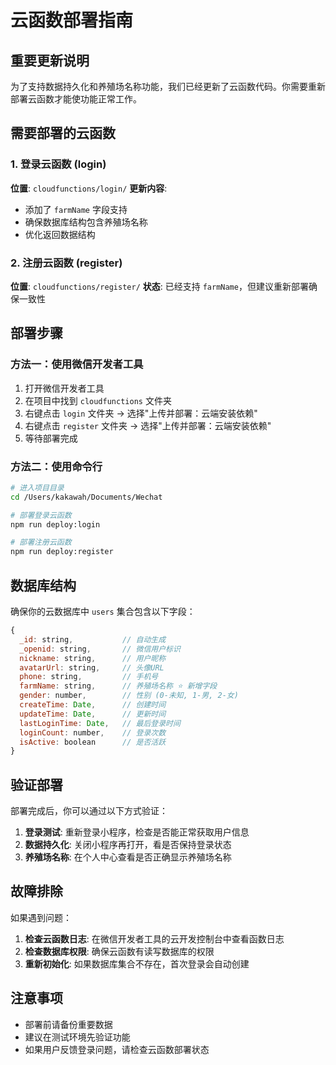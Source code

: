 # 云函数部署指南

## 重要更新说明

为了支持数据持久化和养殖场名称功能，我们已经更新了云函数代码。你需要重新部署云函数才能使功能正常工作。

## 需要部署的云函数

### 1. 登录云函数 (login)
**位置**: `cloudfunctions/login/`
**更新内容**: 
- 添加了 `farmName` 字段支持
- 确保数据库结构包含养殖场名称
- 优化返回数据结构

### 2. 注册云函数 (register)
**位置**: `cloudfunctions/register/`
**状态**: 已经支持 `farmName`，但建议重新部署确保一致性

## 部署步骤

### 方法一：使用微信开发者工具
1. 打开微信开发者工具
2. 在项目中找到 `cloudfunctions` 文件夹
3. 右键点击 `login` 文件夹 → 选择"上传并部署：云端安装依赖"
4. 右键点击 `register` 文件夹 → 选择"上传并部署：云端安装依赖"
5. 等待部署完成

### 方法二：使用命令行
```bash
# 进入项目目录
cd /Users/kakawah/Documents/Wechat

# 部署登录云函数
npm run deploy:login

# 部署注册云函数
npm run deploy:register
```

## 数据库结构

确保你的云数据库中 `users` 集合包含以下字段：

```javascript
{
  _id: string,           // 自动生成
  _openid: string,       // 微信用户标识
  nickname: string,      // 用户昵称
  avatarUrl: string,     // 头像URL
  phone: string,         // 手机号
  farmName: string,      // 养殖场名称 ⭐ 新增字段
  gender: number,        // 性别 (0-未知, 1-男, 2-女)
  createTime: Date,      // 创建时间
  updateTime: Date,      // 更新时间
  lastLoginTime: Date,   // 最后登录时间
  loginCount: number,    // 登录次数
  isActive: boolean      // 是否活跃
}
```

## 验证部署

部署完成后，你可以通过以下方式验证：

1. **登录测试**: 重新登录小程序，检查是否能正常获取用户信息
2. **数据持久化**: 关闭小程序再打开，看是否保持登录状态
3. **养殖场名称**: 在个人中心查看是否正确显示养殖场名称

## 故障排除

如果遇到问题：

1. **检查云函数日志**: 在微信开发者工具的云开发控制台中查看函数日志
2. **检查数据库权限**: 确保云函数有读写数据库的权限
3. **重新初始化**: 如果数据库集合不存在，首次登录会自动创建

## 注意事项

- 部署前请备份重要数据
- 建议在测试环境先验证功能
- 如果用户反馈登录问题，请检查云函数部署状态
